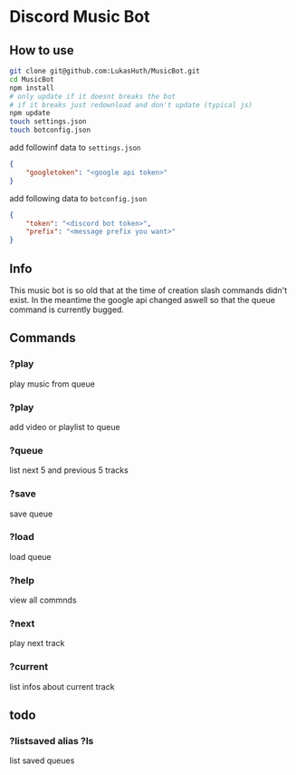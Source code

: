 # Discord Music Bot

## How to use
```bash
git clone git@github.com:LukasHuth/MusicBot.git
cd MusicBot
npm install
# only update if it doesnt breaks the bot
# if it breaks just redownload and don't update (typical js)
npm update
touch settings.json
touch botconfig.json
```
add followinf data to `settings.json`
```json
{
    "googletoken": "<google api token>"
}
```
add following data to `botconfig.json`
```json
{
    "token": "<discord bot token>",
    "prefix": "<message prefix you want>"
}
```

## Info
This music bot is so old that at the time of creation slash commands didn't exist.
In the meantime the google api changed aswell so that the queue command is currently bugged.

## Commands

### ?play
play music from queue

### ?play <link>
add video or playlist to queue

### ?queue
list next 5 and previous 5 tracks

### ?save <name>
save queue

### ?load <name>
load queue

### ?help
view all commnds

### ?next
play next track

### ?current
list infos about current track

## todo

### ?listsaved alias ?ls
list saved queues
